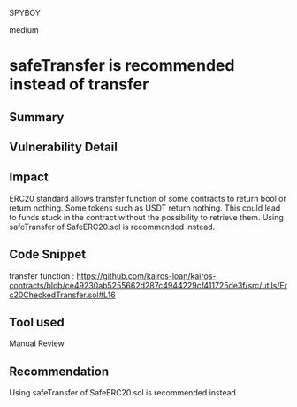SPYBOY

medium

# safeTransfer is recommended instead of transfer

## Summary

## Vulnerability Detail

## Impact
ERC20 standard allows transfer function of some contracts to return bool or return nothing.
Some tokens such as USDT return nothing.
This could lead to funds stuck in the contract without the possibility to retrieve them.
Using safeTransfer of SafeERC20.sol is recommended instead.
## Code Snippet
transfer function : https://github.com/kairos-loan/kairos-contracts/blob/ce49230ab5255662d287c4944229cf411725de3f/src/utils/Erc20CheckedTransfer.sol#L16
## Tool used

Manual Review

## Recommendation
Using safeTransfer of SafeERC20.sol is recommended instead.